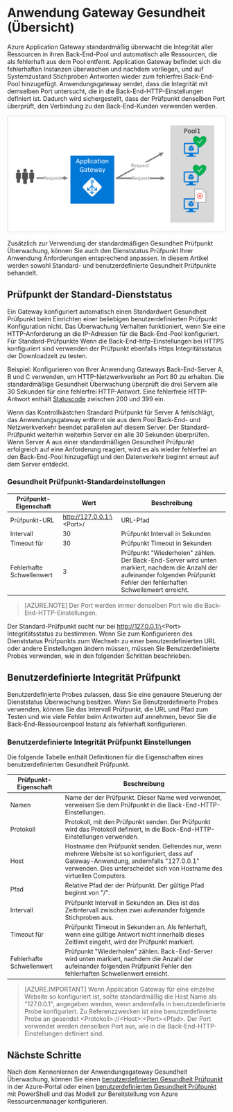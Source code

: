 

<properties
   pageTitle="Überwachung (Übersicht) für die Anwendungsgateway Azure Gesundheit | Microsoft Azure"
   description="Erfahren Sie mehr über die Überwachungsfunktionen in Azure Application Gateway"
   services="application-gateway"
   documentationCenter="na"
   authors="georgewallace"
   manager="carmonm"
   editor=""
   tags="azure-resource-manager"
/>
<tags  
   ms.service="application-gateway"
   ms.devlang="na"
   ms.topic="article"
   ms.tgt_pltfrm="na"
   ms.workload="infrastructure-services"
   ms.date="10/25/2016"
   ms.author="gwallace" />

# <a name="application-gateway-health-monitoring-overview"></a>Anwendung Gateway Gesundheit (Übersicht)

Azure Application Gateway standardmäßig überwacht die Integrität aller Ressourcen in ihren Back-End-Pool und automatisch alle Ressourcen, die als fehlerhaft aus dem Pool entfernt. Application Gateway befindet sich die fehlerhaften Instanzen überwachen und nachdem vorliegen, und auf Systemzustand Stichproben Antworten wieder zum fehlerfrei Back-End-Pool hinzugefügt. Anwendungsgateway sendet, dass die Integrität mit demselben Port untersucht, die in die Back-End-HTTP-Einstellungen definiert ist. Dadurch wird sichergestellt, dass der Prüfpunkt denselben Port überprüft, den Verbindung zu den Back-End-Kunden verwenden werden.

![Beispiel für Prüfpunkt gateway][1]

Zusätzlich zur Verwendung der standardmäßigen Gesundheit Prüfpunkt Überwachung, können Sie auch den Dienststatus Prüfpunkt Ihrer Anwendung Anforderungen entsprechend anpassen. In diesem Artikel werden sowohl Standard- und benutzerdefinierte Gesundheit Prüfpunkte behandelt.

## <a name="default-health-probe"></a>Prüfpunkt der Standard-Dienststatus

Ein Gateway konfiguriert automatisch einen Standardwert Gesundheit Prüfpunkt beim Einrichten einer beliebigen benutzerdefinierten Prüfpunkt Konfiguration nicht. Das Überwachung Verhalten funktioniert, wenn Sie eine HTTP-Anforderung an die IP-Adressen für die Back-End-Pool konfiguriert. Für Standard-Prüfpunkte Wenn die Back-End-http-Einstellungen bei HTTPS konfiguriert sind verwenden der Prüfpunkt ebenfalls Https Integritätsstatus der Downloadzeit zu testen.

Beispiel: Konfigurieren von Ihrer Anwendung Gateways Back-End-Server A, B und C verwenden, um HTTP-Netzwerkverkehr an Port 80 zu erhalten. Die standardmäßige Gesundheit Überwachung überprüft die drei Servern alle 30 Sekunden für eine fehlerfrei HTTP-Antwort. Eine fehlerfreie HTTP-Antwort enthält [Statuscode](https://msdn.microsoft.com/library/aa287675.aspx) zwischen 200 und 399 ein.

Wenn das Kontrollkästchen Standard Prüfpunkt für Server A fehlschlägt, das Anwendungsgateway entfernt sie aus dem Pool Back-End- und Netzwerkverkehr beendet parallelen auf diesem Server. Der Standard-Prüfpunkt weiterhin weiterhin Server ein alle 30 Sekunden überprüfen. Wenn Server A aus einer standardmäßigen Gesundheit Prüfpunkt erfolgreich auf eine Anforderung reagiert, wird es als wieder fehlerfrei an den Back-End-Pool hinzugefügt und den Datenverkehr beginnt erneut auf dem Server entdeckt.

### <a name="default-health-probe-settings"></a>Gesundheit Prüfpunkt-Standardeinstellungen

|Prüfpunkt-Eigenschaft | Wert | Beschreibung|
|---|---|---|
| Prüfpunkt-URL| http://127.0.0.1:\<Port\>/ | URL-Pfad |
| Intervall | 30 | Prüfpunkt Intervall in Sekunden |
| Timeout für  | 30 | Prüfpunkt Timeout in Sekunden |
| Fehlerhafte Schwellenwert | 3 | Prüfpunkt "Wiederholen" zählen. Der Back-End-Server wird unten markiert, nachdem die Anzahl der aufeinander folgenden Prüfpunkt Fehler den fehlerhaften Schwellenwert erreicht. |

> [AZURE.NOTE] Der Port werden immer denselben Port wie die Back-End-HTTP-Einstellungen.

Der Standard-Prüfpunkt sucht nur bei http://127.0.0.1:\<Port\> Integritätsstatus zu bestimmen. Wenn Sie zum Konfigurieren des Dienststatus Prüfpunkts zum Wechseln zu einer benutzerdefinierten URL oder andere Einstellungen ändern müssen, müssen Sie Benutzerdefinierte Probes verwenden, wie in den folgenden Schritten beschrieben.

## <a name="custom-health-probe"></a>Benutzerdefinierte Integrität Prüfpunkt

Benutzerdefinierte Probes zulassen, dass Sie eine genauere Steuerung der Dienststatus Überwachung besitzen. Wenn Sie Benutzerdefinierte Probes verwenden, können Sie das Intervall Prüfpunkt, die URL und Pfad zum Testen und wie viele Fehler beim Antworten auf annehmen, bevor Sie die Back-End-Ressourcenpool Instanz als fehlerhaft konfigurieren.

### <a name="custom-health-probe-settings"></a>Benutzerdefinierte Integrität Prüfpunkt Einstellungen

Die folgende Tabelle enthält Definitionen für die Eigenschaften eines benutzerdefinierten Gesundheit Prüfpunkt.

|Prüfpunkt-Eigenschaft| Beschreibung|
|---|---|
| Namen | Name der der Prüfpunkt. Dieser Name wird verwendet, verweisen Sie dem Prüfpunkt in die Back-End-HTTP-Einstellungen. |
| Protokoll | Protokoll, mit den Prüfpunkt senden. Der Prüfpunkt wird das Protokoll definiert, in die Back-End-HTTP-Einstellungen verwenden. |
| Host |  Hostname den Prüfpunkt senden. Geltendes nur, wenn mehrere Website ist so konfiguriert, dass auf Gateway-Anwendung, andernfalls "127.0.0.1" verwenden. Dies unterscheidet sich von Hostname des virtuellen Computers. |
| Pfad | Relative Pfad der der Prüfpunkt. Der gültige Pfad beginnt von "/". |
| Intervall | Prüfpunkt Intervall in Sekunden an. Dies ist das Zeitintervall zwischen zwei aufeinander folgende Stichproben aus.|
| Timeout für | Prüfpunkt Timeout in Sekunden an. Als fehlerhaft, wenn eine gültige Antwort nicht innerhalb dieses Zeitlimit eingeht, wird der Prüfpunkt markiert. |
| Fehlerhafte Schwellenwert | Prüfpunkt "Wiederholen" zählen. Back-End-Server wird unten markiert, nachdem die Anzahl der aufeinander folgenden Prüfpunkt Fehler den fehlerhaften Schwellenwert erreicht. |

> [AZURE.IMPORTANT] Wenn Application Gateway für eine einzelne Website so konfiguriert ist, sollte standardmäßig die Host Name als "127.0.0.1", angegeben werden, wenn andernfalls in benutzerdefinierte Probe konfiguriert.
Zu Referenzzwecken ist eine benutzerdefinierte Probe an gesendet \<Protokoll\>://\<Host\>:\<Port\>\<Pfad\>. Der Port verwendet werden denselben Port aus, wie in die Back-End-HTTP-Einstellungen definiert sind.

## <a name="next-steps"></a>Nächste Schritte

Nach dem Kennenlernen der Anwendungsgateway Gesundheit Überwachung, können Sie einen [benutzerdefinierten Gesundheit Prüfpunkt](application-gateway-create-probe-portal.md) in der Azure-Portal oder einen [benutzerdefinierten Gesundheit Prüfpunkt](application-gateway-create-probe-ps.md) mit PowerShell und das Modell zur Bereitstellung von Azure Ressourcenmanager konfigurieren.

[1]: ./media/application-gateway-probe-overview/appgatewayprobe.png